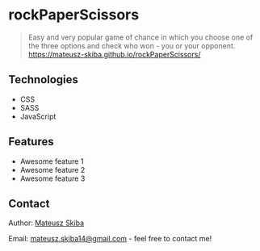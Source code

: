 # rockPaperScissors
> Easy and very popular game of chance in which you choose one of the three options and check who won - you or your opponent.
https://mateusz-skiba.github.io/rockPaperScissors/

## Technologies
* CSS
* SASS
* JavaScript

## Features
* Awesome feature 1
* Awesome feature 2
* Awesome feature 3

## Contact

Author: [Mateusz Skiba](https://mateusz-skiba.pl/)

Email: mateusz.skiba14@gmail.com - feel free to contact me!
